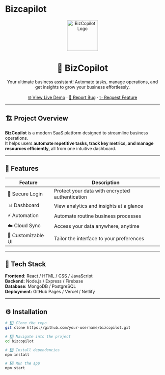 # Bizcapilot
<!-- PROJECT LOGO -->
<p align="center">
  <img src="https://cdn-icons-png.flaticon.com/512/906/906324.png" alt="BizCopilot Logo" width="100" height="100">
</p>

<h1 align="center">🚀 BizCopilot</h1>

<p align="center">
  Your ultimate business assistant! Automate tasks, manage operations, and get insights to grow your business effortlessly.
  <br />
  <br />
  <a href="https://your-github-username.github.io/bizcopilot/">🌐 View Live Demo</a>
  ·
  <a href="https://github.com/your-github-username/bizcopilot/issues">🐞 Report Bug</a>
  ·
  <a href="https://github.com/your-github-username/bizcopilot/pulls">✨ Request Feature</a>
</p>

---

## 🏗️ Project Overview

**BizCopilot** is a modern SaaS platform designed to streamline business operations.  
It helps users **automate repetitive tasks, track key metrics, and manage resources efficiently**, all from one intuitive dashboard.

---

## 🌟 Features

| Feature | Description |
|---------|-------------|
| 🔐 Secure Login | Protect your data with encrypted authentication |
| 📊 Dashboard | View analytics and insights at a glance |
| ⚡ Automation | Automate routine business processes |
| ☁️ Cloud Sync | Access your data anywhere, anytime |
| 🎨 Customizable UI | Tailor the interface to your preferences |

---

## 🧰 Tech Stack

**Frontend:** React / HTML / CSS / JavaScript  
**Backend:** Node.js / Express / Firebase  
**Database:** MongoDB / PostgreSQL  
**Deployment:** GitHub Pages / Vercel / Netlify  

---

## ⚙️ Installation

```bash
# 1️⃣ Clone the repo
git clone https://github.com/your-username/bizcopilot.git

# 2️⃣ Navigate into the project
cd bizcopilot

# 3️⃣ Install dependencies
npm install

# 4️⃣ Run the app
npm start

